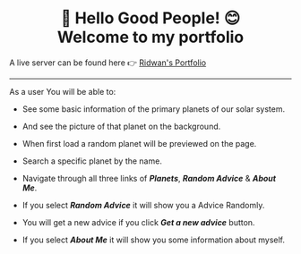 <h1 align="center"> 👋 Hello Good People! 😊<br>Welcome to my portfolio</h1>

A live server can be found here 👉 [Ridwan's Portfolio](https://rk-404.github.io/my-portfolio//)

---

As a user You will be able to:
- See some basic information of the primary planets of our solar system.

- And see the picture of that planet on the background.

- When first load a random planet will be previewed on the page.

- Search a specific planet by the name.

- Navigate through all three links of **_Planets_**, **_Random Advice_** & **_About Me_**.

- If you select **_Random Advice_** it will show you a Advice Randomly.

- You will get a new advice if you click **_Get a new advice_** button.

- If you select **_About Me_** it will show you some information about myself.